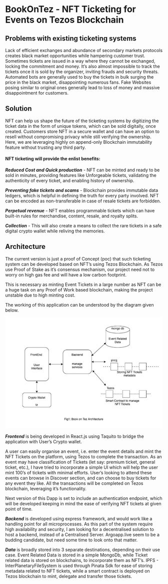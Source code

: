 # BookOnTez - NFT Ticketing for Events on Tezos Blockchain

## Problems with existing ticketing systems


Lack of efficient exchanges and abundance of secondary markets protocols creates black market opportunities while hampering customer trust. Sometimes tickets are issued in a way where they cannot be exchanged, locking the commitment and money. It’s also almost impossible to track the tickets once it is sold by the organizer, inviting frauds and security threats. Automated bots are generally used to buy the tickets in bulk surging the price in the black market, disappointing numerous fans. 
Fake Websites posing similar to original ones generally lead to loss of money and massive disappointment for customers.

## Solution

NFT can help us shape the future of the ticketing systems by digitizing the ticket data in the form of unique tokens, which can be sold digitally, once created. Customers store NFT in a secure wallet and can have an option to resell without compromising privacy while still verifying the ownership. Here, we are leveraging highly on append-only Blockchain immutability feature without trusting any third party.

#### NFT ticketing will provide the enlist benefits:


***Reduced Cost and Quick production*** - NFT can be minted and ready to be sold in minutes, providing features like Unforgeable tickets, validating the authenticity of every ticket, and enabling history of ownership.


***Preventing fake tickets and scams*** - Blockchain provides immutable data ledgers, which is helpful in defining the truth for every party involved. NFT can be encoded as non-transferable in case of resale tickets are forbidden.


***Perpetual revenue*** - NFT enables programmable tickets which can have built-in rules for merchandise, content, resale, and royalty splits.


***Collection*** - This will also create a means to collect the rare tickets in a safe digital crypto wallet while reliving the memories.


## Architecture

The current version is just a proof of Concept (poc) that such ticketing system can be developed based on NFT’s using Tezos Blockchain. As Tezos use Proof of Stake as it’s consensus mechanism, our project need not to worry on high gas fee and will have a low carbon footprint.

This is necessary as minting Event Tickets in a large number as NFT can be a huge task on any Proof of Work based blockchain, making the project unstable due to high minting cost.


The working of this application can be understood by the diagram given below.


![architecture-diagram](https://github.com/t-phoenix/BookOnTez/blob/master/assets/Figure1.png)




***Frontend*** is being developed in React.js using Taquito to bridge the application with User’s Crypto wallet.

A user can easily organise an event, i.e. enter the event details and mint the NFT Tickets on the platform, using Tezos to complete the transaction.
As an event may have classification of Tickets (let say: premium ticket, general ticket, etc.),
I have tried to incorporate a simple UI which will help the user mint 100’s of tickets with minimal efforts.
User’s looking to attend these events can browse in Discover section, and can choose to buy tickets for any event they like. All the transactions will be completed on Tezos blockchain, leveraging it’s functionality.

Next version of this Dapp is set to include an authentication endpoint, which will be developed keeping in mind the ease of verifying NFT tickets at given point of time.

***Backend*** is developed using express framework, and would work like a handling point for all microprocesses. As this part of the system require high availability and security, I am looking for a decentralised solution to host a backend, instead of a Centralised Server.
Argoapp.live seem to be a budding candidate, but need some time to look onto that matter.

***Data*** is broadly stored into 3 separate destinations, depending on their use case.
Event Related Data is stored in a simple MongoDb, while Ticket related data is stored on blockchains, to incorporate them as NFT’s.
IPFS - InterPlanetaryFileSystem is used through Pinata Sdk for ease of storing metadata related to NFT tickets, while a smart contract is deployed on Tezos blockchain to mint, delegate and transfer those tickets.



